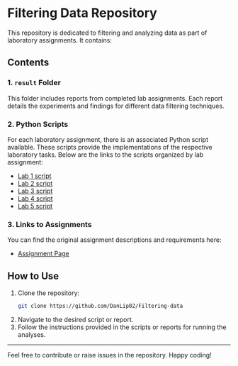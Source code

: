 # Filtering Data Repository

This repository is dedicated to filtering and analyzing data as part of laboratory assignments. It contains:

## Contents

### 1. **`result` Folder**
This folder includes reports from completed lab assignments. Each report details the experiments and findings for different data filtering techniques.

### 2. **Python Scripts**
For each laboratory assignment, there is an associated Python script available. These scripts provide the implementations of the respective laboratory tasks. Below are the links to the scripts organized by lab assignment:

- [Lab 1 script](./lab_work_1.py)
- [Lab 2 script](./lab_work_2.py)
- [Lab 3 script](./lab_work_3.py)
- [Lab 4 script](./lab_work_4.py)
- [Lab 5 script](./lab_work_5.py)


### 3. **Links to Assignments**
You can find the original assignment descriptions and requirements here:

- [Assignment Page](http://lnfm1.sai.msu.ru/grav/russian/lecture/filtr/)


## How to Use
1. Clone the repository:  
   ```bash
   git clone https://github.com/DanLip02/Filtering-data
   ```
2. Navigate to the desired script or report.
3. Follow the instructions provided in the scripts or reports for running the analyses.

---
Feel free to contribute or raise issues in the repository. Happy coding!
